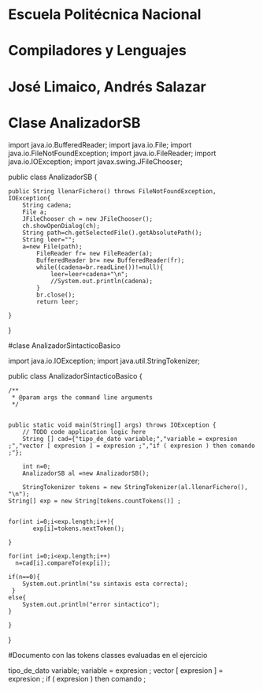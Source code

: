 # Escuela Politécnica Nacional
#  Compiladores y Lenguajes

# José Limaico, Andrés Salazar

# Clase AnalizadorSB
import java.io.BufferedReader;
import java.io.File;
import java.io.FileNotFoundException;
import java.io.FileReader;
import java.io.IOException;
import javax.swing.JFileChooser;

public class AnalizadorSB {
    
    public String llenarFichero() throws FileNotFoundException, IOException{
        String cadena;
        File a;
        JFileChooser ch = new JFileChooser();
        ch.showOpenDialog(ch);
        String path=ch.getSelectedFile().getAbsolutePath();
        String leer="";
        a=new File(path);
            FileReader fr= new FileReader(a);
            BufferedReader br= new BufferedReader(fr);
            while((cadena=br.readLine())!=null){
                leer=leer+cadena+"\n";
                //System.out.println(cadena);
            }
            br.close();
            return leer;
        
    }
    
}


#clase AnalizadorSintacticoBasico

import java.io.IOException;
import java.util.StringTokenizer;




public class AnalizadorSintacticoBasico {

    /**
     * @param args the command line arguments
     */
    
    
    public static void main(String[] args) throws IOException {
        // TODO code application logic here
        String [] cad={"tipo_de_dato variable;","variable = expresion ;","vector [ expresion ] = expresion ;","if ( expresion ) then comando ;"}; 
        
        int n=0;
        AnalizadorSB al =new AnalizadorSB();
        
        StringTokenizer tokens = new StringTokenizer(al.llenarFichero(), "\n");
    String[] exp = new String[tokens.countTokens()] ;
        
    
    for(int i=0;i<exp.length;i++){
           exp[i]=tokens.nextToken();
          
    }
    
    for(int i=0;i<exp.length;i++)
      n=cad[i].compareTo(exp[i]);
     
    if(n==0){
        System.out.println("su sintaxis esta correcta);   
     }
    else{
        System.out.println("error sintactico");
    }
        
    }
}

#Documento con las tokens classes evaluadas en el ejercicio

tipo_de_dato variable;
variable = expresion ;
vector [ expresion ] = expresion ;
if ( expresion ) then comando ;

